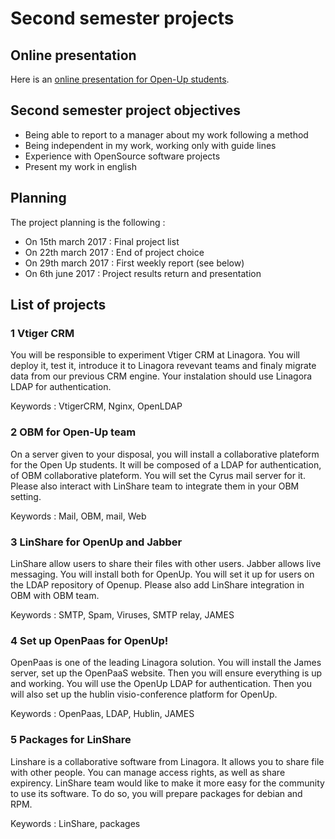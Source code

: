 # Second semester projects

## Online presentation

Here is an [online presentation for Open-Up students](https://rawgit.com/Open-Up/projects_s02/master/presentation/index.html).


## Second semester project objectives

 - Being able to report to a manager about my work following a method
 - Being independent in my work, working only with guide lines
 - Experience with OpenSource software projects
 - Present my work in english

## Planning

The project planning is the following : 

 - On 15th march 2017 : Final project list
 - On 22th march 2017 : End of project choice
 - On 29th march 2017 : First weekly report (see below)
 - On 6th june 2017 : Project results return and presentation


## List of projects

### 1 Vtiger CRM

You will be responsible to experiment Vtiger CRM at Linagora. You will deploy it, test it, introduce it to Linagora revevant teams and finaly migrate data from our previous CRM engine. Your instalation should use Linagora LDAP for authentication.

Keywords : VtigerCRM, Nginx, OpenLDAP

### 2 OBM for Open-Up team

On a server given to your disposal, you will install a collaborative plateform for the Open Up students. It will be composed of a LDAP for authentication, of OBM collaborative plateform. You will set the Cyrus mail server for it. Please also interact with LinShare team to integrate them in your OBM setting.

Keywords : Mail, OBM, mail, Web

### 3 LinShare for OpenUp and Jabber

LinShare allow users to share their files with other users. Jabber allows live messaging. You will install both for OpenUp. You will set it up for users on the LDAP repository of Openup. Please also add LinShare integration in OBM with OBM team.

Keywords : SMTP, Spam, Viruses, SMTP relay, JAMES

### 4 Set up OpenPaas for OpenUp!

OpenPaas is one of the leading Linagora solution. You will install the James server, set up the OpenPaaS website. Then you will ensure everything is up and working. You will use the OpenUp LDAP for authentication. Then you will also set up the hublin visio-conference platform for OpenUp.

Keywords : OpenPaas, LDAP, Hublin, JAMES

### 5 Packages for LinShare

Linshare is a collaborative software from Linagora. It allows you to share file with other people. You can manage access rights, as well as share expirency. LinShare team would like to make it more easy for the community to use its software. To do so, you will prepare packages for debian and RPM.

Keywords : LinShare, packages

